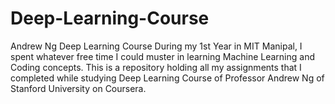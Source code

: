 # Deep-Learning-Course
Andrew Ng Deep Learning Course
During my 1st Year in MIT Manipal, I spent whatever free time I could muster in learning Machine Learning and Coding concepts. This is a repository holding all my assignments that I completed while studying Deep Learning Course of Professor Andrew Ng of Stanford University on Coursera. 
